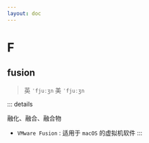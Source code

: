```yaml
---
layout: doc
---
```


# F

## fusion
> 英 `ˈfjuːʒn` 美 `ˈfjuːʒn`


::: details

融化、融合、融合物


- `VMware Fusion` : 适用于 `macOS` 的虚拟机软件
:::